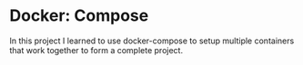 # Docker: Compose

In this project I learned to use docker-compose to setup multiple containers that work together to form a complete project.
